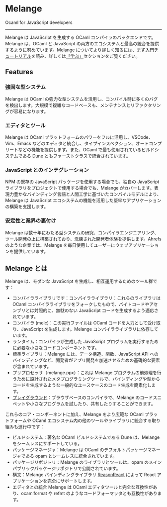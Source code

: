 # Melange

Ocaml for JavaScript developers

---

Melange は JavaScript を生成する OCaml コンパイラのバックエンドです。Melange は、OCaml と JavaScript の両方のエコシステムと最高の統合を提供するように努めています。Melange についてより詳しく知るには、まず[入門チュートリアル](getting-started/)を読み、詳しくは[「学ぶ」](new-to-ocaml/)セクションをご覧ください。

## Features

### 強固な型システム

Melange は OCaml の強力な型システムを活用し、コンパイル時に多くのバグを検出します。大規模で複雑なコードベースも、メンテナンスとリファクタリングが容易になります。

### エディタとツール

Melange は OCaml プラットフォームのパワーをフルに活用し、VSCode、Vim、Emacs などのエディタと統合し、タイプインスペクション、オートコンプリートなどの機能を提供します。また、OCaml で最も使用されているビルドシステムである Dune ともファーストクラスで統合されています。

### JavaScript とのインテグレーション

NPM の既存の JavaScript パッケージを使用する場合でも、独自の JavaScript ライブラリをプロジェクトで使用する場合でも、Melange がカバーします。表現力豊かなバインディング言語と人間工学に基づいたコンパイルモデルにより、Melange は JavaScript エコシステムの機能を活用した堅牢なアプリケーションの構築を支援します。

### 安定性と業界の裏付け

Melange は数十年にわたる型システムの研究、コンパイラエンジニアリング、ツール開発の上に構築されており、洗練された開発者体験を提供します。Ahrefs のような企業では、Melange を毎日使用してユーザーにウェブアプリケーションを提供しています。

## Melange とは

Melange は、モダンな JavaScript を生成し、相互運用するためのツール群です：

- コンパイラライブラリです：コンパイラライブラリ：これらのライブラリは OCaml コンパイラライブラリをフォークしたもので、バイトコードやアセンブリとは対照的に、無駄のない JavaScript コードを生成するよう適応されています。
- コンパイラ (melc)：この実行ファイルは OCaml コードを入力として受け取り、JavaScript を生成します。Melange コンパイラライブラリに依存しています。
- ランタイム：コンパイラが生成した JavaScript プログラムを実行するために必要な小さなコードコンポーネントです。
- 標準ライブラリ：Melange には、データ構造、関数、JavaScript API へのバインディングなど、開発者がアプリ開発を加速させるための基礎的な要素が含まれています。
- プリプロセッサ（melange.ppx）：これは Melange プログラムの前処理を行うために設計されたメタプログラミングツールで、バインディングや型からコードを生成するような一般的なユースケースのコード生成を簡素化します。
- [プレイグラウンド](https://melange.re/v2.2.0/playground)：ブラウザベースのコンパイラで、Melange のコードスニペットや小さなプログラムを試したり、共有したりすることができます。

これらのコア・コンポーネントに加え、Melange をより広範な OCaml プラットフォームや OCaml エコシステム内の他のツールやライブラリに統合する取り組みも進行中です：

- ビルドシステム：著名な OCaml ビルドシステムである Dune は、Melange をシームレスにサポートしている。
- パッケージマネージャ：Melange は OCaml のデフォルトパッケージマネージャである opam とシームレスに統合されています。
- パッケージリポジトリ：Melange のライブラリとツールは、opam のメインパブリックパッケージリポジトリで公開されています。
- 構文：Melange バインディングライブラリ [ReasonReact](https://reasonml.github.io/reason-react/) によって React アプリケーションを完全にサポートします。
- エディタとの統合 Melange は OCaml エディタツールと完全な互換性があり、ocamlformat や refmt のようなコードフォーマッタとも互換性があります。
